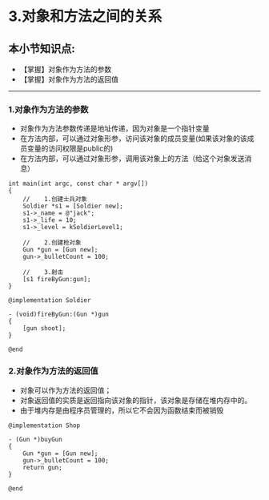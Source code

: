 # 3.对象和方法之间的关系

## 本小节知识点:

* 【掌握】对象作为方法的参数
* 【掌握】对象作为方法的返回值

***

### 1.对象作为方法的参数

* 对象作为方法参数传递是地址传递，因为对象是一个指针变量
* 在方法内部，可以通过对象形参，访问该对象的成员变量(如果该对象的该成员变量的访问权限是public的)
* 在方法内部，可以通过对象形参，调用该对象上的方法（给这个对象发送消息）

```objc
int main(int argc, const char * argv[])
{
    //    1.创建士兵对象
    Soldier *s1 = [Soldier new];
    s1->_name = @"jack";
    s1->_life = 10;
    s1->_level = kSoldierLevel1;

    //    2.创建枪对象
    Gun *gun = [Gun new];
    gun->_bulletCount = 100;

    //    3.射击
    [s1 fireByGun:gun];
}

@implementation Soldier

- (void)fireByGun:(Gun *)gun
{
    [gun shoot];
}

@end
```

### 2.对象作为方法的返回值
* 对象可以作为方法的返回值；
* 对象返回值的实质是返回指向该对象的指针，该对象是存储在堆内存中的。
* 由于堆内存是由程序员管理的，所以它不会因为函数结束而被销毁

```objc
@implementation Shop

- (Gun *)buyGun
{
    Gun *gun = [Gun new];
    gun->_bulletCount = 100;
    return gun;
}

@end
```